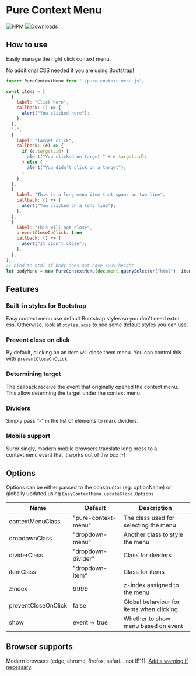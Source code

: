 # Pure Context Menu

[![NPM](https://nodei.co/npm/pure-context-menu.png?mini=true)](https://nodei.co/npm/pure-context-menu/)
[![Downloads](https://img.shields.io/npm/dt/pure-context-menu.svg)](https://www.npmjs.com/package/pure-context-menu)

## How to use

Easily manage the right click context menu.

No additional CSS needed if you are using Bootstrap!

```js
import PureContextMenu from "./pure-context-menu.js";

const items = [
  {
    label: "Click here",
    callback: () => {
      alert("You clicked here");
    },
  },
  "-",
  {
    label: "Target click",
    callback: (e) => {
      if (e.target.id) {
        alert("You clicked on target " + e.target.id);
      } else {
        alert("You didn't click on a target");
      }
    },
  },
  {
    label: "This is a long menu item that spans on two line",
    callback: () => {
      alert("You clicked on a long line");
    },
  },
  {
    label: "This will not close",
    preventCloseOnClick: true,
    callback: () => {
      alert("It didn't close");
    },
  },
];
// bind to html if body does not have 100% height
let bodyMenu = new PureContextMenu(document.querySelector("html"), items);
```

## Features

### Built-in styles for Bootstrap

Easy context menu use default Bootstrap styles so you don't need extra css. Otherwise, look at `styles.scss` to see some default styles you can use.

### Prevent close on click

By default, clicking on an item will close them menu. You can control this with `preventCloseOnClick`

### Determining target

The callback receive the event that originally opened the context menu. This allow determing the target under the context menu.

### Dividers

Simply pass "-" in the list of elements to mark dividers.

### Mobile support

Surprisingly, modern mobile browsers translate long press to a contextmenu event that it works out of the box :-)

## Options

Options can be either passed to the constructor (eg: optionName) or globally updated using `EasyContextMenu.updateGlobalOptions`

| Name                | Default             | Description                              |
| ------------------- | ------------------- | ---------------------------------------- |
| contextMenuClass    | "pure-context-menu" | The class used for selecting the menu    |
| dropdownClass       | "dropdown-menu"     | Another class to style the menu          |
| dividerClass        | "dropdown-divider"  | Class for dividers                       |
| itemClass           | "dropdown-item"     | Class for items                          |
| zIndex              | 9999                | z-index assigned to the menu             |
| preventCloseOnClick | false               | Global behaviour for items when clicking |
| show                | event => true       | Whether to show menu based on event      |

## Browser supports

Modern browsers (edge, chrome, firefox, safari... not IE11). [Add a warning if necessary](https://github.com/lekoala/nomodule-browser-warning.js/).

